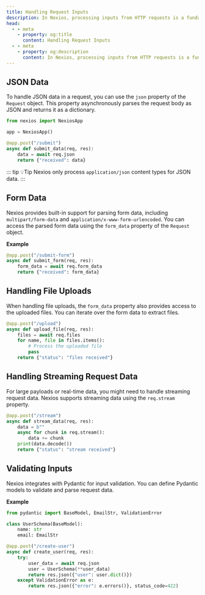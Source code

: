 ```yaml
---
title: Handling Request Inputs
description: In Nexios, processing inputs from HTTP requests is a fundamental aspect of building web applications. This document provides an overview of how to handle and process various types of inputs, such as JSON data, form data, files, and streaming request data.
head:
  - - meta
    - property: og:title
      content: Handling Request Inputs
  - - meta
    - property: og:description
      content: In Nexios, processing inputs from HTTP requests is a fundamental aspect of building web applications. This document provides an overview of how to handle and process various types of inputs, such as JSON data, form data, files, and streaming request data.
---
```

## JSON Data 

To handle JSON data in a request, you can use the `json` property of the `Request` object. This property asynchronously parses the request body as JSON and returns it as a dictionary.



```python
from nexios import NexiosApp

app = NexiosApp()

@app.post("/submit")
async def submit_data(req, res):
    data = await req.json
    return {"received": data}
```

::: tip 💡Tip
Nexios only process `application/json` content types for JSON data.
:::

## Form Data

Nexios provides built-in support for parsing form data, including `multipart/form-data` and `application/x-www-form-urlencoded`. You can access the parsed form data using the `form_data` property of the `Request` object.

**Example**

```python
@app.post("/submit-form")
async def submit_form(req, res):
    form_data = await req.form_data
    return {"received": form_data}
```



## Handling File Uploads

When handling file uploads, the `form_data` property also provides access to the uploaded files. You can iterate over the form data to extract files.


```python
@app.post("/upload")
async def upload_file(req, res):
    files = await req.files
    for name, file in files.items():
        # Process the uploaded file
        pass
    return {"status": "files received"}
```



## Handling Streaming Request Data

For large payloads or real-time data, you might need to handle streaming request data. Nexios supports streaming data using the `req.stream` property.



```python
@app.post("/stream")
async def stream_data(req, res):
    data = b""
    async for chunk in req.stream():
        data += chunk
    print(data.decode())
    return {"status": "stream received"}
```

## Validating Inputs

Nexios integrates with Pydantic for input validation. You can define Pydantic models to validate and parse request data.

**Example**

```python
from pydantic import BaseModel, EmailStr, ValidationError

class UserSchema(BaseModel):
    name: str
    email: EmailStr

@app.post("/create-user")
async def create_user(req, res):
    try:
        user_data = await req.json
        user = UserSchema(**user_data)
        return res.json({"user": user.dict()})
    except ValidationError as e:
        return res.json({"error": e.errors()}, status_code=422)
```

